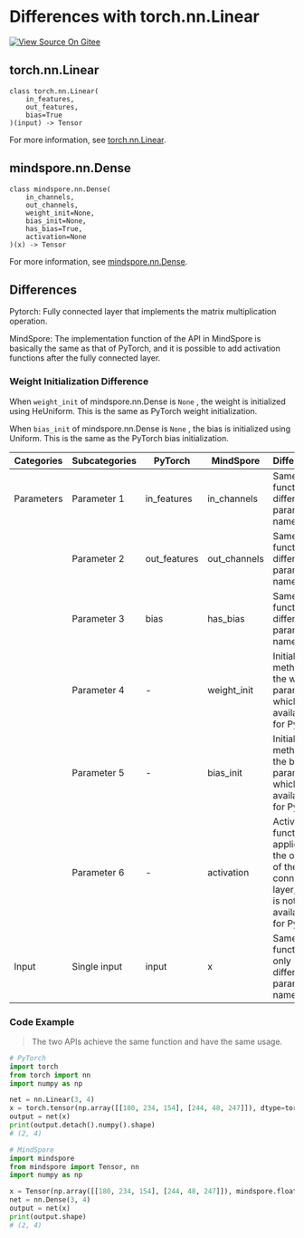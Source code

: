 # Differences with torch.nn.Linear

[![View Source On Gitee](https://mindspore-website.obs.cn-north-4.myhuaweicloud.com/website-images/r2.1/resource/_static/logo_source_en.svg)](https://gitee.com/mindspore/docs/blob/r2.1/docs/mindspore/source_en/note/api_mapping/pytorch_diff/Dense.md)

## torch.nn.Linear

```text
class torch.nn.Linear(
    in_features,
    out_features,
    bias=True
)(input) -> Tensor
```

For more information, see [torch.nn.Linear](https://pytorch.org/docs/1.8.1/generated/torch.nn.Linear.html).

## mindspore.nn.Dense

```text
class mindspore.nn.Dense(
    in_channels,
    out_channels,
    weight_init=None,
    bias_init=None,
    has_bias=True,
    activation=None
)(x) -> Tensor
```

For more information, see [mindspore.nn.Dense](https://www.mindspore.cn/docs/en/r2.1/api_python/nn/mindspore.nn.Dense.html).

## Differences

Pytorch: Fully connected layer that implements the matrix multiplication operation.

MindSpore: The implementation function of the API in MindSpore is basically the same as that of PyTorch, and it is possible to add activation functions after the fully connected layer.

### Weight Initialization Difference

When `weight_init` of mindspore.nn.Dense is ``None`` , the weight is initialized using HeUniform. This is the same as PyTorch weight initialization.

When `bias_init` of mindspore.nn.Dense is ``None`` , the bias is initialized using Uniform. This is the same as the PyTorch bias initialization.

| Categories | Subcategories   | PyTorch             | MindSpore   | Differences    |
| ---- | ----- | ------------ | ------------ | ---------------------------- |
| Parameters | Parameter 1 | in_features  | in_channels  | Same function, different parameter names              |
|      | Parameter 2 | out_features | out_channels | Same function, different parameter names       |
|      | Parameter 3 | bias         | has_bias     | Same function, different parameter names         |
|      | Parameter 4 | -             | weight_init  | Initialization method for the weight parameter, which is not available for PyTorch         |
|      | Parameter 5 | -             | bias_init    | Initialization method for the bias parameter, which is not available for PyTorch           |
|      | Parameter 6 | -             | activation   | Activation function applied to the output of the fully connected layer, which is not available for PyTorch   |
| Input | Single input | input | x | Same function, only different parameter names |

### Code Example

> The two APIs achieve the same function and have the same usage.

```python
# PyTorch
import torch
from torch import nn
import numpy as np

net = nn.Linear(3, 4)
x = torch.tensor(np.array([[180, 234, 154], [244, 48, 247]]), dtype=torch.float)
output = net(x)
print(output.detach().numpy().shape)
# (2, 4)

# MindSpore
import mindspore
from mindspore import Tensor, nn
import numpy as np

x = Tensor(np.array([[180, 234, 154], [244, 48, 247]]), mindspore.float32)
net = nn.Dense(3, 4)
output = net(x)
print(output.shape)
# (2, 4)
```